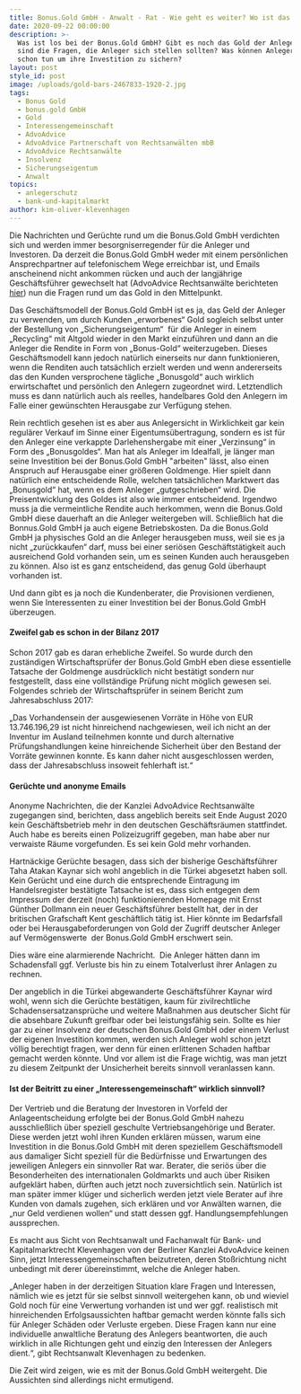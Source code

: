 ```yaml
---
title: Bonus.Gold GmbH - Anwalt - Rat - Wie geht es weiter? Wo ist das Gold?
date: 2020-09-22 00:00:00
description: >-
  Was ist los bei der Bonus.Gold GmbH? Gibt es noch das Gold der Anleger? Was
  sind die Fragen, die Anleger sich stellen sollten? Was können Anleger jetzt
  schon tun um ihre Investition zu sichern?
layout: post
style_id: post
image: /uploads/gold-bars-2467833-1920-2.jpg
tags:
  - Bonus Gold
  - bonus.gold GmbH
  - Gold
  - Interessengemeinschaft
  - AdvoAdvice
  - AdvoAdvice Partnerschaft von Rechtsanwälten mbB
  - AdvoAdvice Rechtsanwälte
  - Insolvenz
  - Sicherungseigentum
  - Anwalt
topics:
  - anlegerschutz
  - bank-und-kapitalmarkt
author: kim-oliver-klevenhagen
---
```


Die Nachrichten und Gerüchte rund um die Bonus.Gold GmbH verdichten sich und werden immer besorgniserregender für die Anleger und Investoren. Da derzeit die Bonus.Gold GmbH weder mit einem persönlichen Ansprechpartner auf telefonischem Wege erreichbar ist, und Emails anscheinend nicht ankommen rücken und auch der langjährige Geschäftsführer gewechselt hat (AdvoAdvice Rechtsanwälte berichteten [hier](https://advoadvice.de/blog/bonus-gold-gmbh-gesch%C3%A4ftsf%C3%BChrerwechsel-anleger-fragen-um-rat/)) nun die Fragen rund um das Gold in den Mittelpunkt.

Das Geschäftsmodell der Bonus.Gold GmbH ist es ja, das Geld der Anleger zu verwenden, um durch Kunden „erworbenes“ Gold sogleich selbst unter der Bestellung von „Sicherungseigentum“&nbsp; für die Anleger in einem „Recycling“ mit Altgold wieder in den Markt einzuführen und dann an die Anleger die Rendite in Form von „Bonus-Gold“ weiterzugeben. Dieses Geschäftsmodell kann jedoch natürlich einerseits nur dann funktionieren, wenn die Renditen auch tatsächlich erzielt werden und wenn andererseits das den Kunden versprochene tägliche „Bonusgold“ auch wirklich erwirtschaftet und persönlich den Anlegern zugeordnet wird. Letztendlich muss es dann natürlich auch als reelles, handelbares Gold den Anlegern im Falle einer gewünschten Herausgabe zur Verfügung stehen.

Rein rechtlich gesehen ist es aber aus Anlegersicht in Wirklichkeit gar kein regulärer Verkauf im Sinne einer Eigentumsübertragung, sondern es ist für den Anleger eine verkappte Darlehenshergabe mit einer „Verzinsung“ in Form des „Bonusgoldes“. Man hat als Anleger im Idealfall, je länger man seine Investition bei der Bonus.Gold GmbH "arbeiten" lässt, also einen Anspruch auf Herausgabe einer grö&szlig;eren Goldmenge. Hier spielt dann natürlich eine entscheidende Rolle, welchen tatsächlichen Marktwert das „Bonusgold“ hat, wenn es dem Anleger „gutgeschrieben“ wird. Die Preisentwicklung des Goldes ist also wie immer entscheidend. Irgendwo muss ja die vermeintliche Rendite auch herkommen, wenn die Bonus.Gold GmbH diese dauerhaft an die Anleger weitergeben will. Schlie&szlig;lich hat die Bonnus.Gold GmbH ja auch eigene Betriebskosten. Da die Bonus.Gold GmbH ja physisches Gold an die Anleger herausgeben muss, weil sie es ja nicht „zurückkaufen“ darf, muss bei einer seriösen Geschäftstätigkeit auch ausreichend Gold vorhanden sein, um es seinen Kunden auch herausgeben zu können. Also ist es ganz entscheidend, das genug Gold überhaupt vorhanden ist.

Und dann gibt es ja noch die Kundenberater, die Provisionen verdienen, wenn Sie Interessenten zu einer Investition bei der Bonus.Gold GmbH überzeugen.

#### Zweifel gab es schon in der Bilanz 2017

Schon 2017 gab es daran erhebliche Zweifel. So wurde durch den zuständigen Wirtschaftsprüfer der Bonus.Gold GmbH eben diese essentielle Tatsache der Goldmenge ausdrücklich nicht bestätigt sondern nur festgestellt, dass eine vollständige Prüfung nicht möglich gewesen sei. Folgendes schrieb der Wirtschaftsprüfer in seinem Bericht zum Jahresabschluss 2017:

„Das Vorhandensein der ausgewiesenen Vorräte in Höhe von EUR 13.746.196,29 ist nicht hinreichend nachgewiesen, weil ich nicht an der Inventur im Ausland teilnehmen konnte und durch alternative Prüfungshandlungen keine hinreichende Sicherheit über den Bestand der Vorräte gewinnen konnte. Es kann daher nicht ausgeschlossen werden, dass der Jahresabschluss insoweit fehlerhaft ist.“

#### Gerüchte und anonyme Emails

Anonyme Nachrichten, die der Kanzlei AdvoAdvice Rechtsanwälte zugegangen sind, berichten, dass angeblich bereits seit Ende August 2020 kein Geschäftsbetrieb mehr in den deutschen Geschäftsräumen stattfindet. Auch habe es bereits einen Polizeizugriff gegeben, man habe aber nur verwaiste Räume vorgefunden. Es sei kein Gold mehr vorhanden.

Hartnäckige Gerüchte besagen, dass sich der bisherige Geschäftsführer Taha Atakan Kaynar sich wohl angeblich in die Türkei abgesetzt haben soll. Kein Gerücht und eine durch die entsprechende Eintragung im Handelsregister bestätigte Tatsache ist es, dass sich entgegen dem Impressum der derzeit (noch) funktionierenden Homepage mit Ernst Günther Dollmann ein neuer Geschäftsführer bestellt hat, der in der britischen Grafschaft Kent geschäftlich tätig ist. Hier könnte im Bedarfsfall oder bei Herausgabeforderungen von Gold der Zugriff deutscher Anleger auf Vermögenswerte&nbsp; der Bonus.Gold GmbH erschwert sein.

Dies wäre eine alarmierende Nachricht. &nbsp;Die Anleger hätten dann im Schadensfall ggf. Verluste bis hin zu einem Totalverlust ihrer Anlagen zu rechnen.&nbsp;

Der angeblich in die Türkei abgewanderte Geschäftsführer Kaynar wird wohl, wenn sich die Gerüchte bestätigen, kaum für zivilrechtliche Schadensersatzansprüche und weitere Ma&szlig;nahmen aus deutscher Sicht für die absehbare Zukunft greifbar oder bei leistungsfähig sein. Sollte es hier gar zu einer Insolvenz der deutschen Bonus.Gold GmbH oder einem Verlust der eigenen Investition kommen, werden sich Anleger wohl schon jetzt völlig berechtigt fragen, wer denn für einen erlittenen Schaden haftbar gemacht werden könnte. Und vor allem ist die Frage wichtig, was man jetzt zu diesem Zeitpunkt der Unsicherheit bereits sinnvoll veranlassen kann.

#### Ist der Beitritt zu einer „Interessengemeinschaft“ wirklich sinnvoll?

Der Vertrieb und die Beratung der Investoren in Vorfeld der Anlageentscheidung erfolgte bei der Bonus.Gold GmbH nahezu ausschlie&szlig;lich über speziell geschulte Vertriebsangehörige und Berater. Diese werden jetzt wohl ihren Kunden erklären müssen, warum eine Investition in die Bonus.Gold GmbH mit deren speziellem Geschäftsmodell aus damaliger Sicht speziell für die Bedürfnisse und Erwartungen des jeweiligen Anlegers ein sinnvoller Rat war. Berater, die seriös über die Besonderheiten des internationalen Goldmarkts und auch über Risiken aufgeklärt haben, dürften auch jetzt noch zuversichtlich sein. Natürlich ist man später immer klüger und sicherlich werden jetzt viele Berater auf ihre Kunden von damals zugehen, sich erklären und vor Anwälten warnen, die „nur Geld verdienen wollen“ und statt dessen ggf. Handlungsempfehlungen aussprechen.&nbsp;

Es macht aus Sicht von Rechtsanwalt und Fachanwalt für Bank- und Kapitalmarktrecht Klevenhagen von der Berliner Kanzlei AdvoAdvice keinen Sinn, jetzt Interessengemeinschaften beizutreten, deren Sto&szlig;richtung nicht unbedingt mit derer übereinstimmt, welche die Anleger haben.&nbsp;

„Anleger haben in der derzeitigen Situation klare Fragen und Interessen, nämlich wie es jetzt für sie selbst sinnvoll weitergehen kann, ob und wieviel Gold noch für eine Verwertung vorhanden ist und wer ggf. realistisch mit hinreichenden Erfolgsaussichten haftbar gemacht werden könnte falls sich für Anleger Schäden oder Verluste ergeben. Diese Fragen kann nur eine individuelle anwaltliche Beratung des Anlegers beantworten, die auch wirklich in alle Richtungen geht und einzig den Interessen der Anlegers dient.“, gibt Rechtsanwalt Klevenhagen zu bedenken.

Die Zeit wird zeigen, wie es mit der Bonus.Gold GmbH weitergeht. Die Aussichten sind allerdings nicht ermutigend.&nbsp;